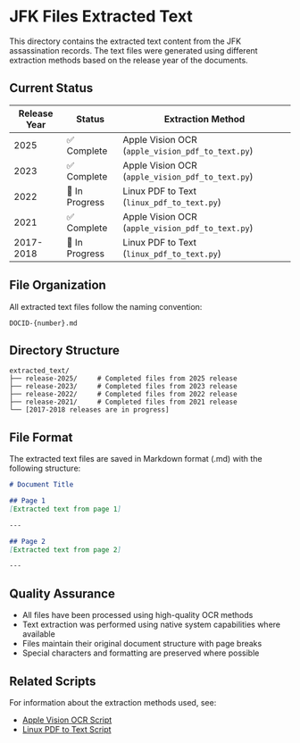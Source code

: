# JFK Files Extracted Text

This directory contains the extracted text content from the JFK assassination records. The text files were generated using different extraction methods based on the release year of the documents.

## Current Status

| Release Year | Status | Extraction Method |
|--------------|---------|-------------------|
| 2025 | ✅ Complete | Apple Vision OCR (`apple_vision_pdf_to_text.py`) |
| 2023 | ✅ Complete | Apple Vision OCR (`apple_vision_pdf_to_text.py`) |
| 2022 | 🚧 In Progress | Linux PDF to Text (`linux_pdf_to_text.py`) |
| 2021 | ✅ Complete | Apple Vision OCR (`apple_vision_pdf_to_text.py`) |
| 2017-2018 | 🚧 In Progress | Linux PDF to Text (`linux_pdf_to_text.py`) |

## File Organization

All extracted text files follow the naming convention:
```
DOCID-{number}.md
```

## Directory Structure
```
extracted_text/
├── release-2025/     # Completed files from 2025 release
├── release-2023/     # Completed files from 2023 release
├── release-2022/     # Completed files from 2022 release
├── release-2021/     # Completed files from 2021 release
└── [2017-2018 releases are in progress]
```

## File Format

The extracted text files are saved in Markdown format (.md) with the following structure:
```markdown
# Document Title

## Page 1
[Extracted text from page 1]

---

## Page 2
[Extracted text from page 2]

---
```

## Quality Assurance

- All files have been processed using high-quality OCR methods
- Text extraction was performed using native system capabilities where available
- Files maintain their original document structure with page breaks
- Special characters and formatting are preserved where possible

## Related Scripts

For information about the extraction methods used, see:
- [Apple Vision OCR Script](../extraction_scripts/macOS/apple_vision_ocr/README.md)
- [Linux PDF to Text Script](../extraction_scripts/linux/README.md)

